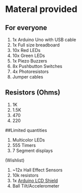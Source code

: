# Materal provided

## For everyone
1. 1x Arduino Uno with USB cable
2. 1x Full size breadboard
3. 10x Red LEDs
4. 10x Green LEDs
5. 1x Piezo Buzzers
6. 8x Pushbutton Switches
7. 4x Photoresistors
8. Jumper cables

## Resistors (Ohms)
1. 1K
2. 1.5K
3. 470
4. 220

##Limited quantities

1. Multicolor LEDs
2. 555 Timers
3. 7 Segment displays

(Wishlist)

1. ~12x Hall Effect Sensors
2. 10k resistors
3. 1x [Arduino LCD Shield](https://www.dipmicro.com/store/SHIELD-LCDKEY-G)
3. Ball Tilt/Accelerometer

